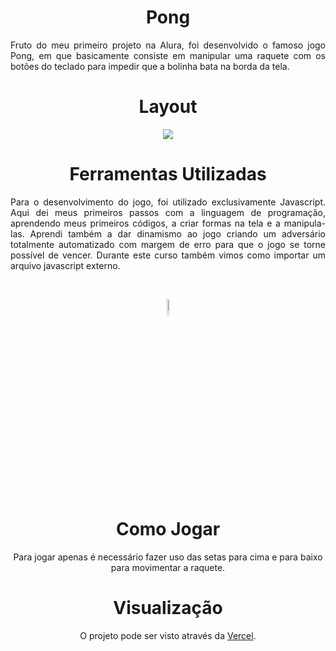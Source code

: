 <h1 align="center">Pong</h1>

<p align="justify">Fruto do meu primeiro projeto na Alura, foi desenvolvido o famoso jogo Pong, em que basicamente consiste em manipular uma raquete com os botões do teclado para impedir que a bolinha bata na borda da tela.</p>

<h1 align="center">Layout</h1>

<p align="center"><img src="https://github.com/ismandrade/pong/assets/134115209/831f3043-5344-42a9-8bd5-0b2122e1fa2c"></p>

<h1 align="center">Ferramentas Utilizadas</h1>

<p align="justify">Para o desenvolvimento do jogo, foi utilizado exclusivamente Javascript. Aqui dei meus primeiros passos com a linguagem de programação, aprendendo meus primeiros códigos, a criar formas na tela e a manipula-las. Aprendi também a dar dinamismo ao jogo criando um adversário totalmente automatizado com margem de erro para que o jogo se torne possível de vencer. Durante este curso também vimos como importar um arquivo javascript externo.</p>

<br>

<p align="center"><img src="https://cdn.cdnlogo.com/logos/j/69/javascript.svg" alt="Logo Javascript" width="8%"></p>

<h1 align="center">Como Jogar</h1>

<p align="center">Para jogar apenas é necessário fazer uso das setas para cima e para baixo para movimentar a raquete.</p>

<h1 align="center">Visualização</h1>

<p align="center">O projeto pode ser visto através da <a href="https://pong-nu-sandy.vercel.app/">Vercel</a>.</p>
